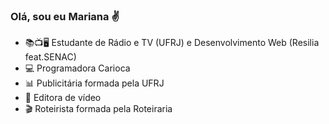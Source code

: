 ### Olá, sou eu Mariana 	:v:

- 📚📺🖥️	Estudante de Rádio e TV (UFRJ) e Desenvolvimento Web (Resilia feat.SENAC)
- 💻 Programadora Carioca
- 📊 Publicitária formada pela UFRJ
- 🎥 Editora de vídeo
- 🎬 Roteirista formada pela Roteiraria

